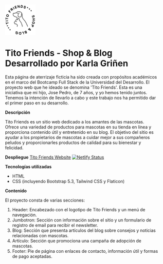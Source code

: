 <img src="./assets/img/TitoFriends_logo_negrita.png" width="100px" height="auto">

<h1>Tito Friends - Shop & Blog<br>
Desarrollado por Karla Griñen</h1>

Esta página de aterrizaje ficticia ha sido creada con propósitos académicos en el marco del Bootcamp Full Stack de la Universidad del Desarrollo.
El proyecto web que he ideado se denomina 'Tito Friends'. Esta es una iniciativa que mi hijo, Jose Pedro, de 7 años, y yo hemos tenido juntos. Tenemos la intención de llevarlo a cabo y este trabajo nos ha permitido dar el primer paso en su desarrollo.

<b>Descripción</b>

Tito Friends es un sitio web dedicado a los amantes de las mascotas. Ofrece una variedad de productos para mascotas en su tienda en línea y proporciona contenido útil y entretenido en su blog. El objetivo del sitio es ayudar a los propietarios de mascotas a cuidar mejor a sus compañeros peludos y proporcionarles productos de calidad para su bienestar y felicidad.

<b>Despliegue</b>
<a href="https://karlagrin.github.io/titofriends/">Tito Friends Website</a>
[![Netlify Status](https://api.netlify.com/api/v1/badges/b3c4c270-782d-4511-bdee-e37a3090bd42/deploy-status)](https://app.netlify.com/sites/titofriends/deploys)


<b>Tecnologías utilizadas</b>

- HTML
- CSS (incluyendo Bootstrap 5.3, Tailwind CSS y Flaticon)

<b>Contenido</b>

El proyecto consta de varias secciones:

1. Header: Encabezado con el logotipo de Tito Friends y un menú de navegación.
2. Jumbotron: Sección con información sobre el sitio y un formulario de registro de email para recibir el newsletter.
3. Blog: Sección que presenta artículos del blog sobre consejos y noticias relacionadas con mascotas.
4. Artículo: Sección que promociona una campaña de adopción de mascotas.
5. Footer: Pie de página con enlaces de contacto, información útil y formas de pago aceptadas.
